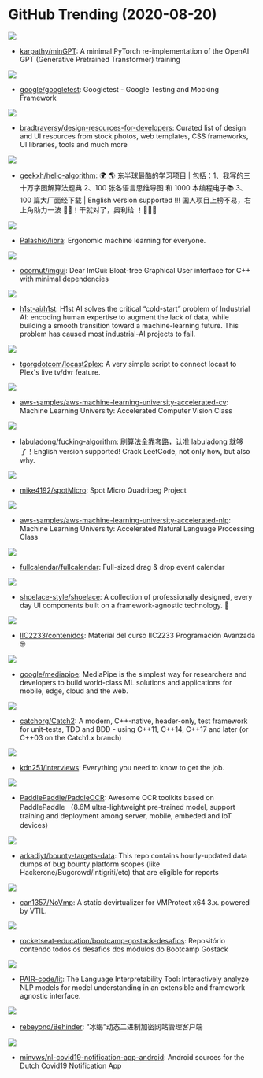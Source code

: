 # GitHub Trending (2020-08-20)

![](https://img.shields.io/badge/Jupyter%20Notebook-New%20594-green?style=flat-square&logo=appveyor)
- [karpathy/minGPT](https://github.com/karpathy/minGPT): A minimal PyTorch re-implementation of the OpenAI GPT (Generative Pretrained Transformer) training

![](https://img.shields.io/badge/C%2B%2B-New%2036-green?style=flat-square&logo=appveyor)
- [google/googletest](https://github.com/google/googletest): Googletest - Google Testing and Mocking Framework

![](https://img.shields.io/badge/none-New%20240-green?style=flat-square&logo=appveyor)
- [bradtraversy/design-resources-for-developers](https://github.com/bradtraversy/design-resources-for-developers): Curated list of design and UI resources from stock photos, web templates, CSS frameworks, UI libraries, tools and much more

![](https://img.shields.io/badge/Java-New%20518-green?style=flat-square&logo=appveyor)
- [geekxh/hello-algorithm](https://github.com/geekxh/hello-algorithm): 🌍 🌎 东半球最酷的学习项目 | 包括：1、我写的三十万字图解算法题典 2、100 张各语言思维导图 和 1000 本编程电子📚 3、100 篇大厂面经下载 | English version supported !!! 国人项目上榜不易，右上角助力一波 🚀🚀！干就对了，奥利给 ！💪💪💪

![](https://img.shields.io/badge/Python-New%20313-green?style=flat-square&logo=appveyor)
- [Palashio/libra](https://github.com/Palashio/libra): Ergonomic machine learning for everyone.

![](https://img.shields.io/badge/C%2B%2B-New%20116-green?style=flat-square&logo=appveyor)
- [ocornut/imgui](https://github.com/ocornut/imgui): Dear ImGui: Bloat-free Graphical User interface for C++ with minimal dependencies

![](https://img.shields.io/badge/Python-New%20120-green?style=flat-square&logo=appveyor)
- [h1st-ai/h1st](https://github.com/h1st-ai/h1st): H1st AI solves the critical “cold-start” problem of Industrial AI: encoding human expertise to augment the lack of data, while building a smooth transition toward a machine-learning future. This problem has caused most industrial-AI projects to fail.

![](https://img.shields.io/badge/Python-New%2017-green?style=flat-square&logo=appveyor)
- [tgorgdotcom/locast2plex](https://github.com/tgorgdotcom/locast2plex): A very simple script to connect locast to Plex's live tv/dvr feature.

![](https://img.shields.io/badge/Jupyter%20Notebook-New%20136-green?style=flat-square&logo=appveyor)
- [aws-samples/aws-machine-learning-university-accelerated-cv](https://github.com/aws-samples/aws-machine-learning-university-accelerated-cv): Machine Learning University: Accelerated Computer Vision Class

![](https://img.shields.io/badge/none-New%20618-green?style=flat-square&logo=appveyor)
- [labuladong/fucking-algorithm](https://github.com/labuladong/fucking-algorithm): 刷算法全靠套路，认准 labuladong 就够了！English version supported! Crack LeetCode, not only how, but also why.

![](https://img.shields.io/badge/HTML-New%20140-green?style=flat-square&logo=appveyor)
- [mike4192/spotMicro](https://github.com/mike4192/spotMicro): Spot Micro Quadripeg Project

![](https://img.shields.io/badge/Jupyter%20Notebook-New%20138-green?style=flat-square&logo=appveyor)
- [aws-samples/aws-machine-learning-university-accelerated-nlp](https://github.com/aws-samples/aws-machine-learning-university-accelerated-nlp): Machine Learning University: Accelerated Natural Language Processing Class

![](https://img.shields.io/badge/TypeScript-New%20316-green?style=flat-square&logo=appveyor)
- [fullcalendar/fullcalendar](https://github.com/fullcalendar/fullcalendar): Full-sized drag & drop event calendar

![](https://img.shields.io/badge/TypeScript-New%20187-green?style=flat-square&logo=appveyor)
- [shoelace-style/shoelace](https://github.com/shoelace-style/shoelace): A collection of professionally designed, every day UI components built on a framework-agnostic technology. 🥾

![](https://img.shields.io/badge/Jupyter%20Notebook-New%208-green?style=flat-square&logo=appveyor)
- [IIC2233/contenidos](https://github.com/IIC2233/contenidos): Material del curso IIC2233 Programación Avanzada 🤓

![](https://img.shields.io/badge/C%2B%2B-New%20110-green?style=flat-square&logo=appveyor)
- [google/mediapipe](https://github.com/google/mediapipe): MediaPipe is the simplest way for researchers and developers to build world-class ML solutions and applications for mobile, edge, cloud and the web.

![](https://img.shields.io/badge/C%2B%2B-New%2061-green?style=flat-square&logo=appveyor)
- [catchorg/Catch2](https://github.com/catchorg/Catch2): A modern, C++-native, header-only, test framework for unit-tests, TDD and BDD - using C++11, C++14, C++17 and later (or C++03 on the Catch1.x branch)

![](https://img.shields.io/badge/Java-New%2076-green?style=flat-square&logo=appveyor)
- [kdn251/interviews](https://github.com/kdn251/interviews): Everything you need to know to get the job.

![](https://img.shields.io/badge/C%2B%2B-New%2038-green?style=flat-square&logo=appveyor)
- [PaddlePaddle/PaddleOCR](https://github.com/PaddlePaddle/PaddleOCR): Awesome OCR toolkits based on PaddlePaddle （8.6M ultra-lightweight pre-trained model, support training and deployment among server, mobile, embeded and IoT devices）

![](https://img.shields.io/badge/none-New%2027-green?style=flat-square&logo=appveyor)
- [arkadiyt/bounty-targets-data](https://github.com/arkadiyt/bounty-targets-data): This repo contains hourly-updated data dumps of bug bounty platform scopes (like Hackerone/Bugcrowd/Intigriti/etc) that are eligible for reports

![](https://img.shields.io/badge/C%2B%2B-New%2077-green?style=flat-square&logo=appveyor)
- [can1357/NoVmp](https://github.com/can1357/NoVmp): A static devirtualizer for VMProtect x64 3.x. powered by VTIL.

![](https://img.shields.io/badge/none-New%2033-green?style=flat-square&logo=appveyor)
- [rocketseat-education/bootcamp-gostack-desafios](https://github.com/rocketseat-education/bootcamp-gostack-desafios): Repositório contendo todos os desafios dos módulos do Bootcamp Gostack

![](https://img.shields.io/badge/TypeScript-New%20296-green?style=flat-square&logo=appveyor)
- [PAIR-code/lit](https://github.com/PAIR-code/lit): The Language Interpretability Tool: Interactively analyze NLP models for model understanding in an extensible and framework agnostic interface.

![](https://img.shields.io/badge/none-New%2046-green?style=flat-square&logo=appveyor)
- [rebeyond/Behinder](https://github.com/rebeyond/Behinder): “冰蝎”动态二进制加密网站管理客户端

![](https://img.shields.io/badge/Kotlin-New%2012-green?style=flat-square&logo=appveyor)
- [minvws/nl-covid19-notification-app-android](https://github.com/minvws/nl-covid19-notification-app-android): Android sources for the Dutch Covid19 Notification App

